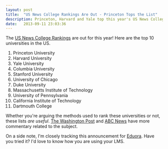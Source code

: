 ```yaml
---
layout: post
title:  "US News College Rankings Are Out - Princeton Tops the List"
description: Princeton, Harvard and Yale top this year's US News College Rankings
date:   2013-09-11 23:03:36
---
```


The [US News College Rankings][us-news-college-rankings] are out for this year! Here are the top 10 universities in the US.

1. Princeton University
2. Harvard University
3. Yale University
4. Columbia University
5. Stanford University
5. University of Chicago
7. Duke University
7. Massachusetts Institute of Technology
7. University of Pennsylvania
10. California Institute of Technology
10. Dartmouth College

Whether you're arguing the methods used to rank these universities or not, these lists *are useful*. [The Washington Post][washington-post] and [ABC News][abc-news] have more commentary related to the subject.

On a side note, I'm closely tracking this announcement for [Eduora][eduora]. Have you tried it? I'd love to know how you are using your LMS.

[us-news-college-rankings]: http://colleges.usnews.rankingsandreviews.com/best-colleges/rankings/national-universities/data
[washington-post]: http://www.washingtonpost.com/local/education/us-news-college-rankings-the-big-gainers-and-big-decliners-over-three-years/2013/09/10/fb11a472-199c-11e3-8685-5021e0c41964_story.html
[abc-news]: http://abcnews.go.com/blogs/business/2013/09/us-news-college-rankings-are-out-so-are-the-critics/
[eduora]: http://eduora.com/